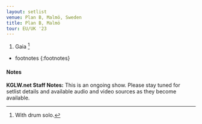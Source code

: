 ```yaml
---
layout: setlist
venue: Plan B, Malmö, Sweden
title: Plan B, Malmö
tour: EU/UK '23
---
```


1. Gaia
   [^1]


[^1]: With drum solo.
* footnotes
{:footnotes}


#### Notes

**KGLW.net Staff Notes:**
This is an ongoing show. Please stay tuned for setlist details and available audio and video sources as they become available.
